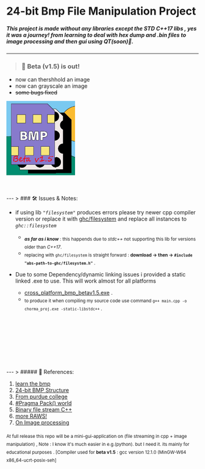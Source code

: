 # __24-bit Bmp File Manipulation Project__ 

##### This project is made without any libraries except the STD C++17 libs , yes it was a journey!  from learning to deal with hex dump and .bin files to image processing and then gui using QT(soon)💙.
---
> ### 📣 Beta (v1.5) is out!
 * now can thershhold an image 
 * now can grayscale an image 
 * ~~some bugs fixed~~
 
![ alt text for screen readers](assets/Bmp_chorma.png "icon") 

</br>
</br>
---
> ###  🛠 Issues &  Notes:

* if using lib *`"filesystem"`* produces errors please try newer cpp compiler version or replace it with [ghc/filesystem](https://github.com/gulrak/filesystem/releases) and replace all instances to *`ghc::filesystem`*
  - <sub>  _**as far as i know**_ : this happends due to *stdc++* not supporting this lib for versions older than *C++17*. </sub>
  * <sub> replacing with `ghc/filesystem` is straight forward :  **download -> then -> `#include "abs-path-to-ghc/filesystem.h"`** . </sub>

* Due to some Dependency/dynamic linking issues i provided a static linked .exe  to use. This will work almost for all platforms
  - [cross_platform_bmp_betav1.5.exe](https://github.com/orsnaro/Static_chroma_bmp/blob/master/cross_platform_bmp_betav1.5.exe) .
  * <sub> to produce it when compiling my source code use command `g++ main.cpp -o chorma_proj.exe -static-libstdc++` .</sub>

</br>
</br>
</br>
</br>
</br>
</br>
</br>
</br>
---
> ##### 🧾 References: 
  
1. [learn the  bmp](https://www.drdobbs.com/architecture-and-design/the-bmp-file-format-part-1/184409517)
2. [24-bit BMP Structure](https://upload.wikimedia.org/wikipedia/commons/7/75/BMPfileFormat.svg)
3. [From purdue college](https://engineering.purdue.edu/ece264/17au/hw/HW15)
4. [#Pragma Pack() world](https://learn.microsoft.com/en-us/cpp/preprocessor/pack?view=msvc-170)
5. [Binary file stream C++](https://www.eecs.umich.edu/courses/eecs380/HANDOUTS/cppBinaryFileIO-2.html)
6. [more RAWS!](https://cplusplus.com/articles/DzywvCM9/)
7. [On Image processing](https://web.stanford.edu/class/ee368/handouts.html)



<sub>At full release this repo will be a mini-gui-application on (file streaming in cpp  + image manipulation)  , Note : I know it's much easier in e.g.(python). but I need it.   its  mainly for  educational purposes . [Compiler used for __beta v1.5__ : gcc version 12.1.0 (MinGW-W64 x86_64-ucrt-posix-seh]</sub> 

